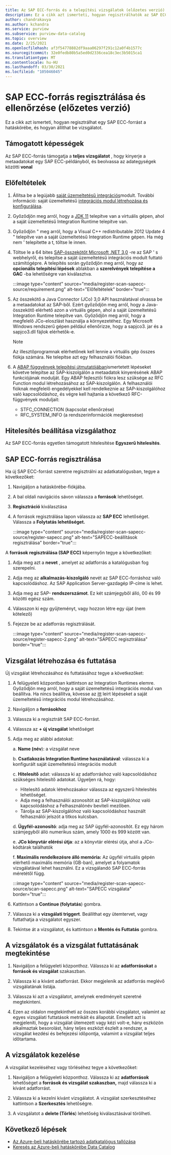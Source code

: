 ```yaml
---
title: Az SAP ECC-forrás és a telepítési vizsgálatok (előzetes verzió) regisztrálása az Azure hatáskörébe
description: Ez a cikk azt ismerteti, hogyan regisztrálhatók az SAP ECC-források az Azure-ban, és hogyan állítható be a vizsgálat.
author: chandrakavya
ms.author: kchandra
ms.service: purview
ms.subservice: purview-data-catalog
ms.topic: overview
ms.date: 2/25/2021
ms.openlocfilehash: af3f54778882df9aaa06297f291c12a0f4b1577c
ms.sourcegitcommit: 32e0fedb80b5a5ed0d2336cea18c3ec3b5015ca1
ms.translationtype: MT
ms.contentlocale: hu-HU
ms.lasthandoff: 03/30/2021
ms.locfileid: "105046045"
---
```

# <a name="register-and-scan-sap-ecc-source-preview"></a>SAP ECC-forrás regisztrálása és ellenőrzése (előzetes verzió)

Ez a cikk azt ismerteti, hogyan regisztrálhat egy SAP ECC-forrást a hatáskörébe, és hogyan állíthat be vizsgálatot.

## <a name="supported-capabilities"></a>Támogatott képességek

Az SAP ECC-forrás támogatja a **teljes vizsgálatot** , hogy kinyerje a metaadatokat egy SAP ECC-példányból, és beolvassa az adategységek közötti **vonal**

## <a name="prerequisites"></a>Előfeltételek

1.  Állítsa be a legújabb [saját üzemeltetésű integrációs](https://www.microsoft.com/download/details.aspx?id=39717)modult.
    További információ: saját üzemeltetésű [integrációs modul létrehozása és konfigurálása](../data-factory/create-self-hosted-integration-runtime.md).

2.  Győződjön meg arról, hogy a [JDK 11](https://www.oracle.com/java/technologies/javase-jdk11-downloads.html) telepítve van a virtuális gépen, ahol a saját üzemeltetésű Integration Runtime telepítve van.

3.  Győződjön \" meg arról, hogy a Visual C++ redistributable 2012 Update 4 \" telepítve van a saját üzemeltetésű Integration Runtime gépen. Ha még nem \' telepítette a t, töltse le innen. [](https://www.microsoft.com/download/details.aspx?id=30679)

4.  Töltse le a 64 bites [SAP-összekötőt Microsoft .NET 3,0](https://support.sap.com/en/product/connectors/msnet.html) -re az SAP \' s webhelyről, és telepítse a saját üzemeltetésű integrációs modult futtató számítógépre. A telepítés során győződjön meg arról, hogy az **opcionális telepítési lépések** ablakban a **szerelvények telepítése a GAC** -ba lehetőségre van kiválasztva.

    :::image type="content" source="media/register-scan-sapecc-source/requirement.png" alt-text="Előfeltételek" border="true":::

5.  Az összekötő a Java Connector (JCo) 3,0 API használatával olvassa be a metaadatokat az SAP-ből. Ezért győződjön meg arról, hogy a Java-összekötő elérhető azon a virtuális gépen, ahol a saját üzemeltetésű Integration Runtime telepítve van.
    Győződjön meg arról, hogy a megfelelő JCo-eloszlást használja a környezetéhez. Egy Microsoft Windows rendszerű gépen például ellenőrizze, hogy a sapjco3. jar és a sapjco3.dll fájlok elérhetők-e.

    > [!Note] 
    > Az illesztőprogramnak elérhetőnek kell lennie a virtuális gép összes fiókja számára. Ne telepítse azt egy felhasználói fiókban.

6.  A [ABAP függvények telepítési útmutatójában](abap-functions-deployment-guide.md)ismertetett lépéseket követve telepítse az SAP-kiszolgálón a metaadatok kinyerésének ABAP funkciójának modulját. Egy ABAP fejlesztői fiókra lesz szüksége az RFC Function modul létrehozásához az SAP-kiszolgálón. A felhasználói fióknak megfelelő engedélyekkel kell rendelkeznie az SAP-kiszolgálóhoz való kapcsolódáshoz, és végre kell hajtania a következő RFC-függvények moduljait:
    -   STFC_CONNECTION (kapcsolat ellenőrzése)
    -   RFC_SYSTEM_INFO (a rendszerinformációk megkeresése)


## <a name="setting-up-authentication-for-a-scan"></a>Hitelesítés beállítása vizsgálathoz

Az SAP ECC-forrás egyetlen támogatott hitelesítése **Egyszerű hitelesítés**.

## <a name="register-sap-ecc-source"></a>SAP ECC-forrás regisztrálása

Ha új SAP ECC-forrást szeretne regisztrálni az adatkatalógusban, tegye a következőket:

1.  Navigáljon a hatáskörébe-fiókjába.
2.  A bal oldali navigációs sávon válassza a **források** lehetőséget.
3.  **Regisztráció** kiválasztása
4.  A források regisztrálása lapon válassza az **SAP ECC** lehetőséget. Válassza a **Folytatás lehetőséget.**

    :::image type="content" source="media/register-scan-sapecc-source/register-sapecc.png" alt-text="SAPECC-beállítások regisztrálása" border="true":::

A **források regisztrálása (SAP ECC)** képernyőn tegye a következőket:

1.  Adja meg azt a **nevet** , amelyet az adatforrás a katalógusban fog szerepelni.

2.  Adja meg az **alkalmazás-kiszolgáló** nevét az SAP ECC-forráshoz való kapcsolódáshoz.
    Az SAP Application Server-gazdagép IP-címe is lehet.

3.  Adja meg az SAP- **rendszerszámot**. Ez két számjegyből álló, 00 és 99 közötti egész szám.

4.  Válasszon ki egy gyűjteményt, vagy hozzon létre egy újat (nem kötelező)

5.  Fejezze be az adatforrás regisztrálását.

    :::image type="content" source="media/register-scan-sapecc-source/register-sapecc-2.png" alt-text="SAPECC regisztrálása" border="true":::

## <a name="creating-and-running-a-scan"></a>Vizsgálat létrehozása és futtatása

Új vizsgálat létrehozásához és futtatásához tegye a következőket:

1.  A felügyeleti központban kattintson az Integration Runtimes elemre. Győződjön meg arról, hogy a saját üzemeltetésű integrációs modul van beállítva. Ha nincs beállítva, kövesse az [itt](./manage-integration-runtimes.md) leírt lépéseket a saját üzemeltetésű integrációs modul létrehozásához.

2.  Navigáljon a **forrásokhoz**

3.  Válassza ki a regisztrált SAP ECC-forrást.

4.  Válassza az **+ új vizsgálat** lehetőséget

5.  Adja meg az alábbi adatokat:

    a.  **Name (név**): a vizsgálat neve

    b.  **Csatlakozás Integration Runtime használatával**: válassza ki a konfigurált saját üzemeltetésű integrációs modult

    c.  **Hitelesítő** adat: válassza ki az adatforráshoz való kapcsolódáshoz szükséges hitelesítő adatokat. Ügyeljen rá, hogy:

    -   Hitelesítő adatok létrehozásakor válassza az egyszerű hitelesítés lehetőséget.
    -   Adja meg a felhasználói azonosítót az SAP-kiszolgálóhoz való kapcsolódáshoz a Felhasználónév beviteli mezőben.
    -   Tárolja az SAP-kiszolgálóhoz való kapcsolódáshoz használt felhasználói jelszót a titkos kulcsban.

    d.  **Ügyfél-azonosító**: adja meg az SAP ügyfél-azonosítót. Ez egy három számjegyből álló numerikus szám, amely 1000 és 999 között van.

    e.  **JCo könyvtár elérési útja**: az a könyvtár elérési útja, ahol a JCo-kódtárak találhatók

    f.  **Maximális rendelkezésre álló memória:** Az ügyfél virtuális gépén elérhető maximális memória (GB-ban), amelyet a folyamatok vizsgálatával lehet használni. Ez a vizsgálandó SAP ECC-forrás méretétől függ.

    :::image type="content" source="media/register-scan-sapecc-source/scan-sapecc.png" alt-text="SAPECC vizsgálata" border="true":::

6.  Kattintson a **Continue (folytatás**) gombra.

7.  Válassza ki a **vizsgálati triggert**. Beállíthat egy ütemtervet, vagy futtathatja a vizsgálatot egyszer.

8.  Tekintse át a vizsgálatot, és kattintson a **Mentés és Futtatás** gombra.

## <a name="viewing-your-scans-and-scan-runs"></a>A vizsgálatok és a vizsgálat futtatásának megtekintése

1. Navigáljon a felügyeleti központhoz. Válassza ki az **adatforrásokat** a **források és vizsgálat** szakaszban.

2. Válassza ki a kívánt adatforrást. Ekkor megjelenik az adatforrás meglévő vizsgálatának listája.

3. Válassza ki azt a vizsgálatot, amelynek eredményeit szeretné megtekinteni.

4. Ezen az oldalon megtekintheti az összes korábbi vizsgálatot, valamint az egyes vizsgálati futtatások metrikáit és állapotát. Emellett azt is megjeleníti, hogy a vizsgálat ütemezett vagy kézi volt-e, hány eszközön alkalmaztak besorolást, hány teljes eszközt észlelt a rendszer, a vizsgálat kezdési és befejezési időpontja, valamint a vizsgálat teljes időtartama.

## <a name="manage-your-scans"></a>A vizsgálatok kezelése

A vizsgálat kezeléséhez vagy törléséhez tegye a következőket:

1. Navigáljon a felügyeleti központhoz. Válassza ki az **adatforrások** lehetőséget a **források és vizsgálat szakaszban,** majd válassza ki a kívánt adatforrást.

2. Válassza ki a kezelni kívánt vizsgálatot. A vizsgálat szerkesztéséhez kattintson a **Szerkesztés** lehetőségre.

3. A vizsgálatot a **delete (Törlés**) lehetőség kiválasztásával törölheti.

## <a name="next-steps"></a>Következő lépések

- [Az Azure-beli hatáskörébe tartozó adatkatalógus tallózása](how-to-browse-catalog.md)
- [Keresés az Azure-beli hatáskörébe Data Catalog](how-to-search-catalog.md)